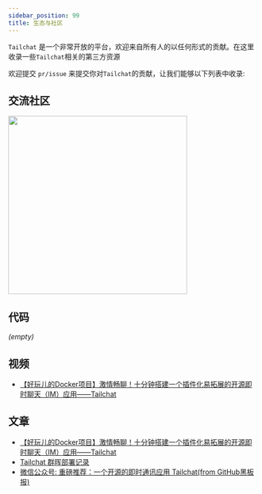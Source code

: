```yaml
---
sidebar_position: 99
title: 生态与社区
---
```


`Tailchat` 是一个非常开放的平台，欢迎来自所有人的以任何形式的贡献。在这里收录一些`Tailchat`相关的第三方资源

欢迎提交 `pr/issue` 来提交你对`Tailchat`的贡献，让我们能够以下列表中收录:

## 交流社区

<img width="360" src="/img/wechat.jpg" />

## 代码

*(empty)*

## 视频

- [【好玩儿的Docker项目】激情畅聊！十分钟搭建一个插件化易拓展的开源即时聊天（IM）应用——Tailchat](https://www.bilibili.com/video/BV1aG411u7M8/)

## 文章

- [【好玩儿的Docker项目】激情畅聊！十分钟搭建一个插件化易拓展的开源即时聊天（IM）应用——Tailchat](https://blog.laoda.de/archives/docker-compose-install-tailchat)
- [Tailchat 群晖部署记录](/blog/2023/03/27/deploy-in-synology)
- [微信公众号: 重磅推荐：一个开源的即时通讯应用 Tailchat(from GitHub黑板报)](https://mp.weixin.qq.com/s/uImzeb_EQdQcm9LGGwGYuw)
